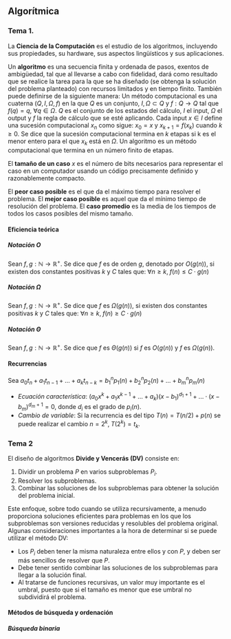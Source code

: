 ## Algorítmica

### Tema 1.

La **Ciencia de la Computación** es el estudio de los algoritmos, incluyendo sus propiedades, su hardware, sus aspectos lingüísticos y sus aplicaciones.

Un **algoritmo** es una secuencia finita y ordenada de pasos, exentos de ambigüedad, tal que al llevarse a cabo con fidelidad, dará como resultado que se realice la tarea para la que se ha diseñado (se obtenga la solución del problema planteado) con recursos limitados y en tiempo finito.
También puede definirse de la siguiente manera:
Un método computacional es una cuaterna $(Q,I,\Omega,f)$ en la que $Q$ es un conjunto, $I,\Omega\subset Q$ y $f:Q\to Q$ tal que $f(q) = q$, $\forall q\in\Omega$. $Q$ es el conjunto de los estados del cálculo, $I$ el input, $\Omega$ el output y $f$ la regla de cálculo que se esté aplicando. Cada input $x\in I$ define una sucesión computacional ${x_n}$ como sigue: $x_0=x$ y $x_{k+1}=f(x_k)$ cuando $k\geq 0$. Se dice que la sucesión computacional termina en $k$ etapas si k es el menor entero para el que $x_k$ está en $\Omega$. Un algoritmo es un método computacional que termina en un número finito de etapas.

El **tamaño de un caso** $x$ es el número de bits necesarios para representar el caso en un computador usando un código precisamente definido y razonablemente compacto.

El **peor caso posible** es el que da el máximo tiempo para resolver el problema. El **mejor caso posible** es aquel que da el mínimo tiempo de resolución del problema. El **caso promedio** es la media de los tiempos de todos los casos posibles del mismo tamaño.

#### Eficiencia teórica

##### Notación $O$

Sean $f,g:\mathbb{N}\to\mathbb{R}^+$. Se dice que $f$ es de orden $g$, denotado por $O(g(n))$, si existen dos constantes positivas $k$ y $C$ tales que:
$\forall n\geq k,\;f(n)\leq C\cdot g(n)$

##### Notación $\Omega$

Sean $f,g:\mathbb{N}\to\mathbb{R}^+$. Se dice que $f$ es $\Omega(g(n))$, si existen dos constantes positivas $k$ y $C$ tales que:
$\forall n\geq k,\;f(n)\geq C\cdot g(n)$

##### Notación $\Theta$

Sean $f,g:\mathbb{N}\to\mathbb{R}^+$. Se dice que $f$ es $\Theta(g(n))$ si  $f$ es $O(g(n))$ y $f$ es $\Omega(g(n))$.

#### Recurrencias

Sea $a_0t_n+a_1t_{n-1}+\dots+a_kt_{n-k}=b_1^np_1(n)+b_2^np_2(n)+\dots+b_m^np_m(n)$
- *Ecuación característica*: $(a_0x^k+a_1x^{k-1}+\dots+a_k)(x-b_1)^{d_1+1}+...\cdot(x-b_m)^{d_m+1}=0$, donde $d_i$ es el grado de $p_i(n)$.
- *Cambio de variable*: Si la recurrencia es del tipo $T(n)=T(n/2)+p(n)$ se puede realizar el cambio $n=2^k,\;T(2^k)=t_k$.

### Tema 2

El diseño de algoritmos **Divide y Vencerás (DV)** consiste en:
1. Dividir un problema $P$ en varios subproblemas $P_i$.
2. Resolver los subproblemas.
3. Combinar las soluciones de los subproblemas para obtener la solución del problema inicial.

Este enfoque, sobre todo cuando se utiliza recursivamente, a menudo proporciona soluciones eficientes para problemas en los que los subproblemas son versiones reducidas y resolubles del problema original.
Algunas consideraciones importantes a la hora de determinar si se puede utilizar el método DV:
- Los $P_i$ deben tener la misma naturaleza entre ellos y con $P$, y deben ser más sencillos de resolver que $P$.
- Debe tener sentido combinar las soluciones de los subproblemas para llegar a la solución final.
- Al tratarse de funciones recursivas, un valor muy importante es el umbral, puesto que si el tamaño es menor que ese umbral no subdividirá el problema.

#### Métodos de búsqueda y ordenación

##### Búsqueda binaria


